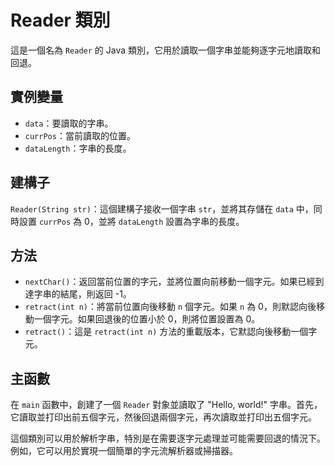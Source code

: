 # Reader 類別

這是一個名為 `Reader` 的 Java 類別，它用於讀取一個字串並能夠逐字元地讀取和回退。

## 實例變量

- `data`：要讀取的字串。
- `currPos`：當前讀取的位置。
- `dataLength`：字串的長度。

## 建構子

`Reader(String str)`：這個建構子接收一個字串 `str`，並將其存儲在 `data` 中，同時設置 `currPos` 為 0，並將 `dataLength` 設置為字串的長度。

## 方法

- `nextChar()`：返回當前位置的字元，並將位置向前移動一個字元。如果已經到達字串的結尾，則返回 -1。
- `retract(int n)`：將當前位置向後移動 `n` 個字元。如果 `n` 為 0，則默認向後移動一個字元。如果回退後的位置小於 0，則將位置設置為 0。
- `retract()`：這是 `retract(int n)` 方法的重載版本，它默認向後移動一個字元。

## 主函數

在 `main` 函數中，創建了一個 `Reader` 對象並讀取了 "Hello, world!" 字串。首先，它讀取並打印出前五個字元，然後回退兩個字元，再次讀取並打印出五個字元。

這個類別可以用於解析字串，特別是在需要逐字元處理並可能需要回退的情況下。例如，它可以用於實現一個簡單的字元流解析器或掃描器。